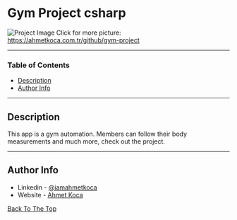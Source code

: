 # Gym Project csharp

![Project Image](https://ahmetkoca.com.tr/github/gym-project/login.png)
Click for more picture: https://ahmetkoca.com.tr/github/gym-project



---

### Table of Contents


- [Description](#description)
- [Author Info](#author-info)

---

## Description

This app is a gym automation. Members can follow their body measurements and much more, check out the project.


---











## Author Info

- Linkedin - [@iamahmetkoca](https://www.linkedin.com/in/iamahmetkoca/)
- Website - [Ahmet Koca](https://ahmetkoca.com.tr)

[Back To The Top](#read-me-template)
